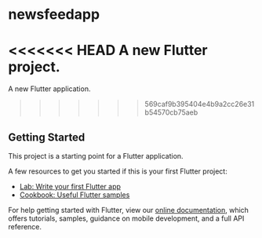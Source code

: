 # newsfeedapp

<<<<<<< HEAD
A new Flutter project.
=======
A new Flutter application.
>>>>>>> 569caf9b395404e4b9a2cc26e31b54570cb75aeb

## Getting Started

This project is a starting point for a Flutter application.

A few resources to get you started if this is your first Flutter project:

- [Lab: Write your first Flutter app](https://flutter.dev/docs/get-started/codelab)
- [Cookbook: Useful Flutter samples](https://flutter.dev/docs/cookbook)

For help getting started with Flutter, view our
[online documentation](https://flutter.dev/docs), which offers tutorials,
samples, guidance on mobile development, and a full API reference.
